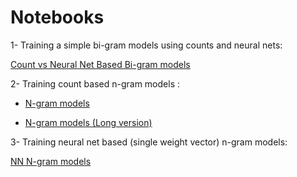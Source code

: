 # Notebooks

1- Training a simple bi-gram models using counts and neural nets: 

[Count vs Neural Net Based Bi-gram models](1_count-vs-nn-clss.ipynb)

2- Training count based n-gram models : 

- [N-gram models](2_n-gram.ipynb)

- [N-gram models (Long version)](2_n-gram-long.ipynb)

3- Training neural net based (single weight vector) n-gram models:

[NN N-gram models](3_nn-n-gram.ipynb)